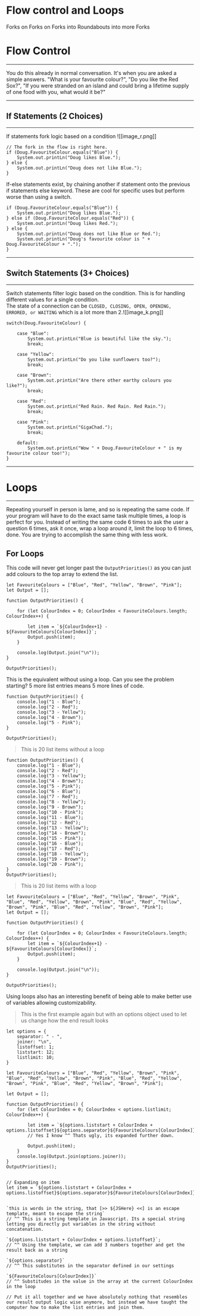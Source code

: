 # Flow control and Loops   
Forks on Forks on Forks into Roundabouts into more Forks   
# Flow Control   
 --- 
You do this already in normal conversation. It's when you are asked a simple answers. "What is your favourite colour?", "Do you like the Red Sox?", "If you were stranded on an island and could bring a lifetime supply of one food with you, what would it be?"   
   
 --- 
## If Statements (2 Choices)   
 --- 
If statements fork logic based on a condition   ![[image_r.png]]
```
// The fork in the flow is right here.
if (Doug.FavouriteColour.equals("Blue")) {
	System.out.printLn("Doug likes Blue.");
} else {
	System.out.printLn("Doug does not like Blue.");
}

```
If-else statements exist, by chaining another if statement onto the previous if statements else keyword. These are cool for specific uses but perform worse than using a switch.   
```
if (Doug.FavouriteColour.equals("Blue")) {
	System.out.printLn("Doug likes Blue.");
} else if (Doug.FavouriteColour.equals("Red")) {
	System.out.printLn("Doug likes Red.");
} else {
	System.out.printLn("Doug does not like Blue or Red.");
	System.out.printLn("Doug's favourite colour is " + Doug.FavouriteColour + ".");
}
```
   
 --- 
## Switch Statements (3+ Choices)   
 --- 
Switch statements filter logic based on the condition. This is for handling different values for a single condition.   
The state of a connection can be `CLOSED, CLOSING, OPEN, OPENING, ERRORED, or WAITING` which is a lot more than 2.![[image_k.png]]
```
switch(Doug.FavouriteColour) {

    case "Blue":
        System.out.printLn("Blue is beautiful like the sky.");
        break;

    case "Yellow":
        System.out.printLn("Do you like sunflowers too?");
        break;

    case "Brown":
        System.out.printLn("Are there other earthy colours you like?");
        break;

    case "Red":
        System.out.printLn("Red Rain. Red Rain. Red Rain.");
        break;

    case "Pink":
        System.out.printLn("GigaChad.");
        break;

    default:
        System.out.printLn("Wow " + Doug.FavouriteColour + " is my favourite colour too!");
}

```
   
 --- 
# Loops   
 --- 
Repeating yourself in person is lame, and so is repeating the same code. If your program will have to do the exact same task multiple times, a loop is perfect for you. Instead of writing the same code 6 times to ask the user a question 6 times, ask it once, wrap a loop around it, limit the loop to 6 times, done. You are trying to accomplish the same thing with less work.   
   
## For Loops   
This code will never get longer past the `OutputPriorities()` as you can just add colours to the top array to extend the list.
   
```
let FavouriteColours = ["Blue", "Red", "Yellow", "Brown", "Pink"];
let Output = [];

function OutputPriorities() {

    for (let ColourIndex = 0; ColourIndex < FavouriteColours.length; ColourIndex++) {
		
        let item = `${ColourIndex+1} -  ${FavouriteColours[ColourIndex]}`;
        Output.push(item);
    }

    console.log(Output.join("\n"));
}

OutputPriorities();
```
This is the equivalent without using a loop. Can you see the problem starting? 5 more list entries means 5 more lines of code.
   
```
function OutputPriorities() {
	console.log("1 - Blue");
	console.log("2 - Red");
	console.log("3 - Yellow");
	console.log("4 - Brown");
	console.log("5 - Pink");
}

OutputPriorities();
```
> This is 20 list items without a loop   

```
function OutputPriorities() {
    console.log("1 - Blue");
    console.log("2 - Red");
    console.log("3 - Yellow");
    console.log("4 - Brown");
    console.log("5 - Pink");
    console.log("6 - Blue");
    console.log("7 - Red");
    console.log("8 - Yellow");
    console.log("9 - Brown");
    console.log("10 - Pink");
    console.log("11 - Blue");
    console.log("12 - Red");
    console.log("13 - Yellow");
    console.log("14 - Brown");
    console.log("15 - Pink");
    console.log("16 - Blue");
    console.log("17 - Red");
    console.log("18 - Yellow");
    console.log("19 - Brown");
    console.log("20 - Pink");
}
OutputPriorities();

```
> This is 20 list items with a loop   

```
let FavouriteColours = ["Blue", "Red", "Yellow", "Brown", "Pink", "Blue", "Red", "Yellow", "Brown", "Pink", "Blue", "Red", "Yellow", "Brown", "Pink", "Blue", "Red", "Yellow", "Brown", "Pink"];
let Output = [];

function OutputPriorities() {

    for (let ColourIndex = 0; ColourIndex < FavouriteColours.length; ColourIndex++) {
        let item = `${ColourIndex+1} - ${FavouriteColours[ColourIndex]}`;
        Output.push(item);
    }

    console.log(Output.join("\n"));
}

OutputPriorities();

```
   
Using loops also has an interesting benefit of being able to make better use of variables allowing customizability.   
> This is the first example again but with an options object used to let us change how the end result looks   

```
let options = {
    separator: " - ",
    joiner: "\n",
    listoffset: 1;
    liststart: 12;
    listlimit: 10;
}

let FavouriteColours = ["Blue", "Red", "Yellow", "Brown", "Pink", "Blue", "Red", "Yellow", "Brown", "Pink", "Blue", "Red", "Yellow", "Brown", "Pink", "Blue", "Red", "Yellow", "Brown", "Pink"];

let Output = [];

function OutputPriorities() {
    for (let ColourIndex = 0; ColourIndex < options.listlimit; ColourIndex++) {

        let item = `${options.liststart + ColourIndex + options.listoffset}${options.separator}${FavouriteColours[ColourIndex]}`;
        // Yes I know ^^ Thats ugly, its expanded further down.

        Output.push(item);
    }
    console.log(Output.join(options.joiner));
}
OutputPriorities();


// Expanding on item
let item = `${options.liststart + ColourIndex + options.listoffset}${options.separator}${FavouriteColours[ColourIndex]}`


`this is words in the string, that [>> ${JSHere} <<] is an escape template, meant to escape the string`
// ^^ This is a string template in Javascript. Its a special string letting you directly put variables in the string without concatenation.

`${options.liststart + ColourIndex + options.listoffset}`;
// ^^ Using the template, we can add 3 numbers together and get the result back as a string

`${options.separator}`
// ^^ This substitutes in the separator defined in our settings

`${FavouriteColours[ColourIndex]}`
// ^^ Substitudes in the value in the array at the current ColourIndex in the loop

// Put it all together and we have absolutely nothing that resembles our result output logic wise anymore, but instead we have taught the computer how to make the list entries and join them.



```
   
